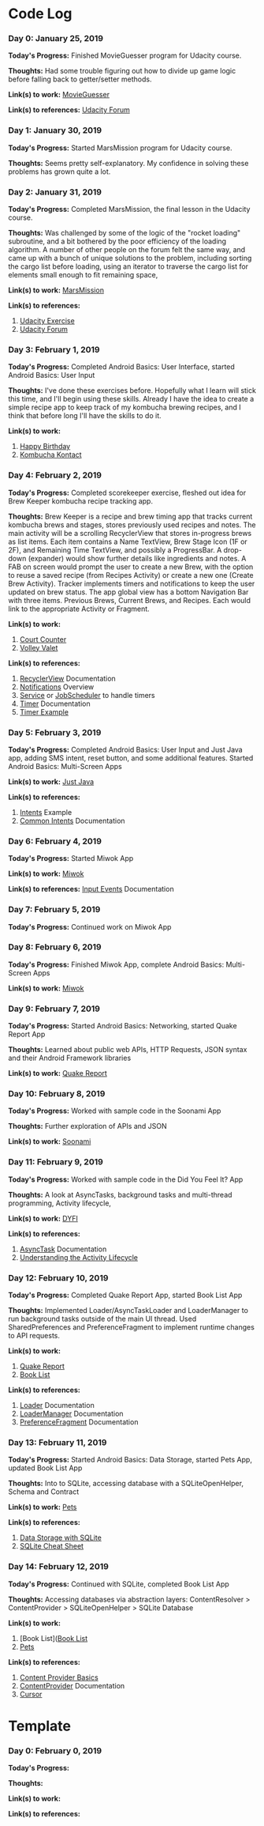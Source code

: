 # Code Log

### Day 0: January 25, 2019

**Today's Progress:** Finished MovieGuesser program for Udacity course.

**Thoughts:** Had some trouble figuring out how to divide up game logic before falling back to getter/setter methods.

**Link(s) to work:** [MovieGuesser](https://www.dropbox.com/sh/picw6o7mem8tmcv/AADhg_rz7ZHJamly3BzCLxHGa?dl=0)

**Link(s) to references:** [Udacity Forum](https://discussions.udacity.com/t/lesson-3-movie-guessing-game-answer/380604/38)

### Day 1: January 30, 2019

**Today's Progress:** Started MarsMission program for Udacity course.

**Thoughts:** Seems pretty self-explanatory. My confidence in solving these problems has grown quite a lot.

### Day 2: January 31, 2019

**Today's Progress:** Completed MarsMission, the final lesson in the Udacity course.

**Thoughts:** Was challenged by some of the logic of the "rocket loading" subroutine, and a bit bothered by the poor efficiency of the loading algorithm. A number of other people on the forum felt the same way, and came up with a bunch of unique solutions to the problem, including sorting the cargo list before loading, using an iterator to traverse the cargo list for elements small enough to fit remaining space,

**Link(s) to work:** [MarsMission](https://www.dropbox.com/sh/j4x2vzqwtzbqt7g/AAAFCrK0hgiAx-ekZDV4WUq8a?dl=0)

**Link(s) to references:**
1. [Udacity Exercise](https://classroom.udacity.com/courses/ud283/lessons/2b5bc57f-de73-45a4-b3a7-8dcc8da2f178/concepts/b8b57dc5-2eb8-4834-8e96-4956fc322f50)
2. [Udacity Forum](https://discussions.udacity.com/t/lesson-6-project-2-space-challenge-optimization-of-rocket-loading/686167)

### Day 3: February 1, 2019

**Today's Progress:** Completed Android Basics: User Interface, started Android Basics: User Input

**Thoughts:** I've done these exercises before. Hopefully what I learn will stick this time, and I'll begin using these skills. Already I have the idea to create a simple recipe app to keep track of my kombucha brewing recipes, and I think that before long I'll have the skills to do it.

**Link(s) to work:**
1. [Happy Birthday](https://www.dropbox.com/sh/c09txf9r1330b8k/AADe_IC1trD1sScMaBToO_vha?dl=0)
2. [Kombucha Kontact](https://www.dropbox.com/sh/k026tuxb3aplr0n/AACopVK486qXS6vnZk3D2up1a?dl=0)

### Day 4: February 2, 2019

**Today's Progress:** Completed scorekeeper exercise, fleshed out idea for Brew Keeper kombucha recipe tracking app.

**Thoughts:** Brew Keeper is a recipe and brew timing app that tracks current kombucha brews and stages, stores previously used recipes and notes. The main activity will be a scrolling RecyclerView that stores in-progress brews as list items. Each item contains a Name TextView, Brew Stage Icon (1F or 2F), and Remaining Time TextView, and possibly a ProgressBar. A drop-down (expander) would show further details like ingredients and notes. A FAB on screen would prompt the user to create a new Brew, with the option to reuse a saved recipe (from Recipes Activity) or create a new one (Create Brew Activity). Tracker implements timers and notifications to keep the user updated on brew status. The app global view has a bottom Navigation Bar with three items. Previous Brews, Current Brews, and Recipes. Each would link to the appropriate Activity or Fragment.

**Link(s) to work:**
1. [Court Counter](https://www.dropbox.com/sh/c9expgujyha6cfb/AAAmp769hEtObUF9ny3Muqgaa?dl=0)
2. [Volley Valet](https://www.dropbox.com/sh/5ryy87byt2q837j/AAAgojXL_JKvcE8BIX3QvW9Ka?dl=0)

**Link(s) to references:**
1. [RecyclerView](https://developer.android.com/guide/topics/ui/layout/recyclerview) Documentation
2. [Notifications](https://developer.android.com/guide/topics/ui/notifiers/notifications) Overview
3. [Service](https://developer.android.com/guide/components/services) or [JobScheduler](https://developer.android.com/topic/performance/scheduling) to handle timers
4. [Timer](https://developer.android.com/reference/java/util/Timer) Documentation
5. [Timer Example](https://stackoverflow.com/questions/32028134/how-to-keep-a-countdowntimer-running-even-if-the-app-is-closed)

### Day 5: February 3, 2019

**Today's Progress:** Completed Android Basics: User Input and Just Java app, adding SMS intent, reset button, and some additional features. Started Android Basics: Multi-Screen Apps

**Link(s) to work:** [Just Java](https://www.dropbox.com/sh/7cakjazsq4oasez/AABB76JQeZGw8aTd78tMSUHca?dl=0)

**Link(s) to references:**
1. [Intents](http://www.vogella.com/tutorials/AndroidIntent/article.html#usingintents_call) Example
2. [Common Intents](https://developer.android.com/guide/components/intents-common) Documentation

### Day 6: February 4, 2019

**Today's Progress:** Started Miwok App

**Link(s) to work:** [Miwok](https://www.dropbox.com/sh/406car6kh8l26j5/AAAsAd5VAFA56S50Spbnxx8Va?dl=0)

**Link(s) to references:** [Input Events](https://developer.android.com/guide/topics/ui/ui-events) Documentation

### Day 7: February 5, 2019

**Today's Progress:** Continued work on Miwok App

### Day 8: February 6, 2019

**Today's Progress:** Finished Miwok App, complete Android Basics: Multi-Screen Apps

**Link(s) to work:** [Miwok](https://www.dropbox.com/sh/406car6kh8l26j5/AAAsAd5VAFA56S50Spbnxx8Va?dl=0)

### Day 9: February 7, 2019

**Today's Progress:** Started Android Basics: Networking, started Quake Report App

**Thoughts:** Learned about public web APIs, HTTP Requests, JSON syntax and their Android Framework libraries

**Link(s) to work:** [Quake Report](https://www.dropbox.com/sh/f5a4eqc2thlhgum/AAAwKpk0W3NmNS8jmxS_bVlPa?dl=0)

### Day 10: February 8, 2019

**Today's Progress:** Worked with sample code in the Soonami App

**Thoughts:** Further exploration of APIs and JSON

**Link(s) to work:** [Soonami](https://www.dropbox.com/sh/a4p9kbjm02o44kj/AAAoOD3wJfzG27QPU4WTI34Fa?dl=0)

### Day 11: February 9, 2019

**Today's Progress:** Worked with sample code in the Did You Feel It? App

**Thoughts:** A look at AsyncTasks, background tasks and multi-thread programming, Activity lifecycle,

**Link(s) to work:** [DYFI](https://www.dropbox.com/sh/ceg48div5gqpgxy/AADLa7_kpotQjTGHFT-UuqbHa?dl=0)

**Link(s) to references:**
1. [AsyncTask](https://developer.android.com/reference/android/os/AsyncTask) Documentation
2. [Understanding the Activity Lifecycle](https://developer.android.com/guide/components/activities/activity-lifecycle)

### Day 12: February 10, 2019

**Today's Progress:** Completed Quake Report App, started Book List App

**Thoughts:** Implemented Loader/AsyncTaskLoader and LoaderManager to run background tasks outside of the main UI thread. Used SharedPreferences and PreferenceFragment to implement runtime changes to API requests.

**Link(s) to work:**
1. [Quake Report](https://www.dropbox.com/sh/f5a4eqc2thlhgum/AAAwKpk0W3NmNS8jmxS_bVlPa?dl=0)
2. [Book List](https://www.dropbox.com/sh/pks6zgylaf5o178/AABf8Zh3lokTsJI2hhy05VVla?dl=0)

**Link(s) to references:**
1. [Loader](https://developer.android.com/reference/android/content/Loader) Documentation
2. [LoaderManager](https://developer.android.com/reference/android/app/LoaderManager) Documentation
3. [PreferenceFragment](https://developer.android.com/reference/android/preference/PreferenceFragment) Documentation

### Day 13: February 11, 2019

**Today's Progress:** Started Android Basics: Data Storage, started Pets App, updated Book List App

**Thoughts:** Into to SQLite, accessing database with a SQLiteOpenHelper, Schema and Contract

**Link(s) to work:** [Pets](https://www.dropbox.com/sh/3bz5egoq0zknmoq/AABfXid7gAjhLpeMrLcy5f-Ua?dl=0)

**Link(s) to references:**
1. [Data Storage with SQLite](https://developer.android.com/training/data-storage/sqlite)
2. [SQLite Cheat Sheet](https://d17h27t6h515a5.cloudfront.net/topher/2016/September/57ed880e_sql-sqlite-commands-cheat-sheet/sql-sqlite-commands-cheat-sheet.pdf)

### Day 14: February 12, 2019

**Today's Progress:** Continued with SQLite, completed Book List App

**Thoughts:** Accessing databases via abstraction layers: ContentResolver > ContentProvider > SQLiteOpenHelper > SQLite Database

**Link(s) to work:**
1. [Book List]([Book List](https://www.dropbox.com/sh/pks6zgylaf5o178/AABf8Zh3lokTsJI2hhy05VVla?dl=0)
2. [Pets](https://www.dropbox.com/sh/3bz5egoq0zknmoq/AABfXid7gAjhLpeMrLcy5f-Ua?dl=0)

**Link(s) to references:**
1. [Content Provider Basics](https://developer.android.com/guide/topics/providers/content-provider-basics)
2. [ContentProvider](https://developer.android.com/reference/android/database/Cursor) Documentation
3. [Cursor](https://developer.android.com/reference/android/database/Cursor)

# Template

### Day 0: February 0, 2019

**Today's Progress:**

**Thoughts:**

**Link(s) to work:**

**Link(s) to references:**
